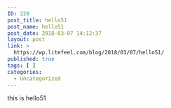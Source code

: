 ```yaml
---
ID: 220
post_title: hello51
post_name: hello51
post_date: 2018-03-07 14:12:37
layout: post
link: >
  https://wp.litefeel.com/blog/2018/03/07/hello51/
published: true
tags: [ ]
categories:
  - Uncategorized
---
```

this is hello51

